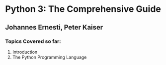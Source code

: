 # Python 3: The Comprehensive Guide
## Johannes Ernesti, Peter Kaiser
### Topics Covered so far:
1. Introduction
2. The Python Programming Language
